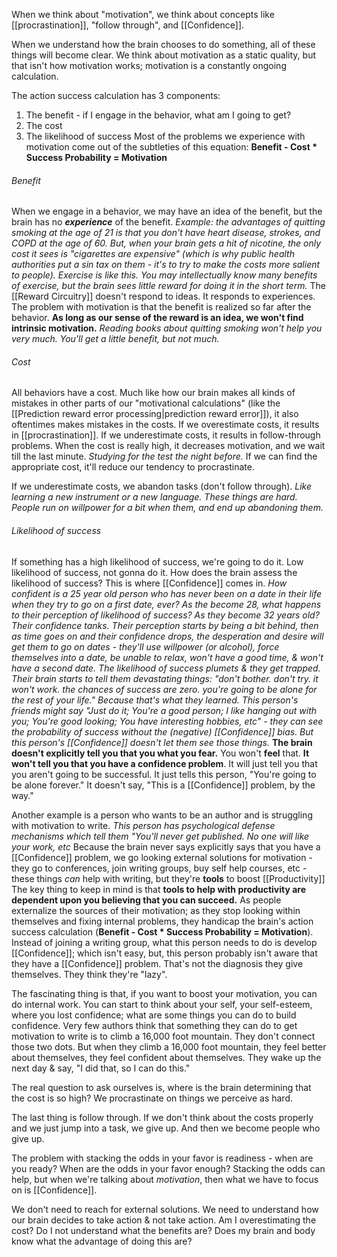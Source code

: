
When we think about "motivation", we think about concepts like [[procrastination]], "follow through", and [[Confidence]].

When we understand how the brain chooses to do something, all of these things will become clear. We think about motivation as a static quality, but that isn't how motivation works; motivation is a constantly ongoing calculation.

The action success calculation has 3 components:
1) The benefit - if I engage in the behavior, what am I going to get?
2) The cost
3) The likelihood of success
Most of the problems we experience with motivation come out of the subtleties of this equation: **Benefit - Cost * Success Probability = Motivation**

###### Benefit
When we engage in a behavior, we may have an idea of the benefit, but the brain has no ***experience*** of the benefit.
	*Example: the advantages of quitting smoking at the age of 21 is that you don't have heart disease, strokes, and COPD at the age of 60. But, when your brain gets a hit of nicotine, the only cost it sees is "cigarettes are expensive" (which is why public health authorities put a sin tax on them - it's to try to make the costs more salient to people).*
	*Exercise is like this. You may intellectually know many benefits of exercise, but the brain sees little reward for doing it in the short term.*
The [[Reward Circuitry]] doesn't respond to ideas. It responds to experiences. The problem with motivation is that the benefit is realized so far after the behavior.
**As long as our sense of the reward is an idea, we won't find intrinsic motivation.**
	*Reading books about quitting smoking won't help you very much. You'll get a little benefit, but not much.*

###### Cost
All behaviors have a cost. Much like how our brain makes all kinds of mistakes in other parts of our "motivational calculations" (like the [[Prediction reward error processing|prediction reward error]]), it also oftentimes makes mistakes in the costs.
If we overestimate costs, it results in [[procrastination]]. If we underestimate costs, it results in follow-through problems.
When the cost is really high, it decreases motivation, and we wait till the last minute.
	*Studying for the test the night before.*
If we can find the appropriate cost, it'll reduce our tendency to procrastinate.

If we underestimate costs, we abandon tasks (don't follow through).
	*Like learning a new instrument or a new language. These things are hard. People run on willpower for a bit when them, and end up abandoning them.*

###### Likelihood of success
If something has a high likelihood of success, we're going to do it. Low likelihood of success, not gonna do it.
How does the brain assess the likelihood of success?
This is where [[Confidence]] comes in.
	*How confident is a 25 year old person who has never been on a date in their life when they try to go on a first date, ever? As the become 28, what happens to their perception of likelihood of success? As they become 32 years old? Their confidence tanks. Their perception starts by being a bit behind, then as time goes on and their confidence drops, the desperation and desire will get them to go on dates - they'll use willpower (or alcohol), force themselves into a date, be unable to relax, won't have a good time, & won't have a second date. The likelihood of success plumets & they get trapped. Their brain starts to tell them devastating things: "don't bother. don't try. it won't work. the chances of success are zero. you're going to be alone for the rest of your life." Because that's what they learned. This person's friends might say "Just do it; You're a good person; I like hanging out with you; You're good looking; You have interesting hobbies, etc" - they can see the probability of success without the (negative) [[Confidence]] bias. But this person's [[Confidence]] doesn't let them see those things.*
**The brain doesn't explicitly tell you that you what you fear.** You won't **feel** that. **It won't tell you that you have a confidence problem**. It will just tell you that you aren't going to be successful. It just tells this person, "You're going to be alone forever." It doesn't say, "This is a [[Confidence]] problem, by the way."

Another example is a person who wants to be an author and is struggling with motivation to write.
	*This person has psychological defense mechanisms which tell them "You'll never get published. No one will like your work, etc*
Because the brain never says explicitly says that you have a [[Confidence]] problem, we go looking external solutions for motivation - they go to conferences, join writing groups, buy self help courses, etc - these things *can* help with writing, but they're **tools** to boost [[Productivity]]
The key thing to keep in mind is that **tools to help with productivity are dependent upon you believing that you can succeed.**
As people externalize the sources of their motivation; as they stop looking within themselves and fixing internal problems, they handicap the brain's action success calculation (**Benefit - Cost * Success Probability = Motivation**). Instead of joining a writing group, what this person needs to do is develop [[Confidence]]; which isn't easy, but, this person probably isn't aware that they have a [[Confidence]] problem. That's not the diagnosis they give themselves. They think they're "lazy".

The fascinating thing is that, if you want to boost your motivation, you can do internal work. You can start to think about your self, your self-esteem, where you lost confidence; what are some things you can do to build confidence. Very few authors think that something they can do to get motivation to write is to climb a 16,000 foot mountain. They don't connect those two dots. But when they climb a 16,000 foot mountain, they feel better about themselves, they feel confident about themselves. They wake up the next day & say, "I did that, so I can do this."

The real question to ask ourselves is, where is the brain determining that the cost is so high? We procrastinate on things we perceive as hard.

The last thing is follow through. If we don't think about the costs properly and we just jump into a task, we give up. And then we become people who give up.

The problem with stacking the odds in your favor is readiness - when are you ready? When are the odds in your favor enough? Stacking the odds can help, but when we're talking about *motivation*, then what we have to focus on is [[Confidence]].

We don't need to reach for external solutions. We need to understand how our brain decides to take action & not take action.
Am I overestimating the cost?
Do I not understand what the benefits are? Does my brain and body know what the advantage of doing this are?